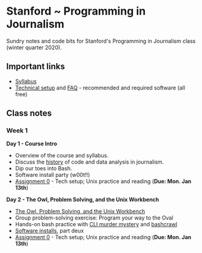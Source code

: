 # Stanford ~ Programming in Journalism

Sundry notes and code bits for Stanford's Programming in Journalism class (winter quarter 2020).

## Important links

* [Syllabus][]
* [Technical setup](docs/tech_setup.md) and [FAQ](docs/tech_faq.md) - recommended and required software (all free)

[Syllabus]: https://canvas.stanford.edu/courses/111874/assignments/syllabus

## Class notes

### Week 1

**Day 1 - Course Intro**

* Overview of the course and syllabus.
* Discuss the [history](docs/history.md) of code and data analysis in journalism. 
* Dip our toes into Bash. 
* Software install party (w00t!!)
* [Assignment 0](assignments/0.md) - Tech setup; Unix practice and reading (**Due: Mon. Jan 13th**)

**Day 2 - The Owl, Problem Solving, and the Unix Workbench**

* [The Owl, Problem Solving, and the Unix Workbench](docs/owl_probs_unix.md)
* Group problem-solving exercise: Program your way to the Oval
* Hands-on bash practice with [CLI murder mystery][] and [bashcrawl][]
* [Software installs](docs/tech_setup.md), part deux
* [Assignment 0](assignments/0.md) - Tech setup; Unix practice and reading (**Due: Mon. Jan 13th**)

[CLI murder mystery]: https://github.com/veltman/clmystery
[bashcrawl]: https://gitlab.com/slackermedia/bashcrawl